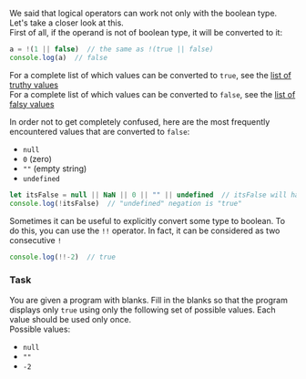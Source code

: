 We said that logical operators can work not only with the boolean type. Let's take a closer look at this.  
First of all, if the operand is not of boolean type, it will be converted to it:
```javascript
a = !(1 || false)  // the same as !(true || false)
console.log(a)  // false
```

For a complete list of which values can be converted to `true`, see the [list of truthy values](https://developer.mozilla.org/en-US/docs/Glossary/Truthy)  
For a complete list of which values can be converted to `false`, see the [list of falsy values](https://developer.mozilla.org/en-US/docs/Glossary/Falsy)

In order not to get completely confused, here are the most frequently encountered values that are converted to `false`:
- `null`
- `0` (zero)
- `""` (empty string)
- `undefined`

```javascript
let itsFalse = null || NaN || 0 || "" || undefined  // itsFalse will have "undefined" value
console.log(!itsFalse)  // "undefined" negation is "true"
```

Sometimes it can be useful to explicitly convert some type to boolean. To do this, you can use the `!!` operator. In fact, it can be considered as two consecutive `!`

```javascript
console.log(!!-2)  // true
```

### Task
You are given a program with blanks. Fill in the blanks so that the program displays only `true` using only the following set of possible values. 
Each value should be used only once.  
Possible values:
- `null`
- `""`
- `-2`
